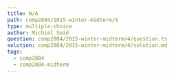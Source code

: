 ```yaml
---
title: N/A
path: comp2804/2015-winter-midterm/4
type: multiple-choice
author: Michiel Smid
question: comp2804/2015-winter-midterm/4/question.ts
solution: comp2804/2015-winter-midterm/4/solution.md
tags:
  - comp2804
  - comp2804-midterm
---
```

